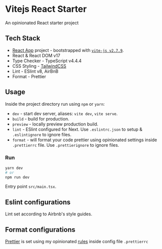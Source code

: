 # Vitejs React Starter

An opinionated React starter project


## Tech Stack

- [React App](https://reactjs.org/docs/getting-started.html) project - bootstrapped with [`vite-js v2.7.9`](https://create-react-app.dev/docs/getting-started).
- React & React DOM v17
- Type Checker - TypeScript v4.4.4
- CSS Styling - [TailwindCSS](https://tailwindcss.com/)
- Lint - ESlint v8, AirBnB
- Format - Prettier




## Usage

Inside the project directory run using `npm` or `yarn`:

- `dev` - start dev server, aliases: `vite dev`, `vite serve`.
- `build` - build for production.
- `preview` - locally preview production build.
- `lint` - ESlint configured for Next. Use `.eslintrc.json` to setup & `.eslintignore` to ignore files.
- `format` - will format your code prettier using opinionated settings inside `.prettierrc` file. Use `.prettierignore` to ignore files.


### Run

```bash
yarn dev
# or
npm run dev
```

Entry point `src/main.tsx`.

## Eslint configurations

Lint set according to Airbnb's style guides.
## Format configurations

[Prettier](https://prettier.io/) is set using my opinionated [rules](https://prettier.io/docs/en/configuration.html) inside config file `.prettierrc`
